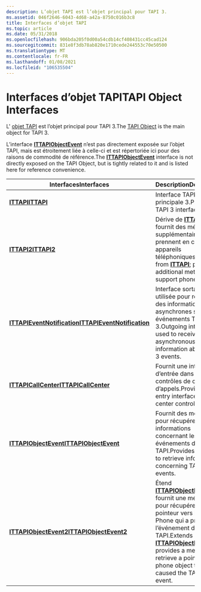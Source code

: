 ```yaml
---
description: L’objet TAPI est l’objet principal pour TAPI 3.
ms.assetid: 046f2646-6043-4d68-a42a-8750c016b3c8
title: Interfaces d’objet TAPI
ms.topic: article
ms.date: 05/31/2018
ms.openlocfilehash: 906bda205f0d00a54cdb14cf408431cc45cad124
ms.sourcegitcommit: 831e8f3db78ab820e1710cede244553c70e50500
ms.translationtype: MT
ms.contentlocale: fr-FR
ms.lasthandoff: 01/08/2021
ms.locfileid: "106535504"
---
```

# <a name="tapi-object-interfaces"></a><span data-ttu-id="9941d-103">Interfaces d’objet TAPI</span><span class="sxs-lookup"><span data-stu-id="9941d-103">TAPI Object Interfaces</span></span>

<span data-ttu-id="9941d-104">L' [objet TAPI](tapi-object.md) est l’objet principal pour TAPI 3.</span><span class="sxs-lookup"><span data-stu-id="9941d-104">The [TAPI Object](tapi-object.md) is the main object for TAPI 3.</span></span>

<span data-ttu-id="9941d-105">L’interface [**ITTAPIObjectEvent**](/windows/desktop/api/tapi3if/nn-tapi3if-ittapiobjectevent) n’est pas directement exposée sur l’objet TAPI, mais est étroitement liée à celle-ci et est répertoriée ici pour des raisons de commodité de référence.</span><span class="sxs-lookup"><span data-stu-id="9941d-105">The [**ITTAPIObjectEvent**](/windows/desktop/api/tapi3if/nn-tapi3if-ittapiobjectevent) interface is not directly exposed on the TAPI Object, but is tightly related to it and is listed here for reference convenience.</span></span>



| <span data-ttu-id="9941d-106">Interfaces</span><span class="sxs-lookup"><span data-stu-id="9941d-106">Interfaces</span></span>                                                 | <span data-ttu-id="9941d-107">Description</span><span class="sxs-lookup"><span data-stu-id="9941d-107">Description</span></span>                                                                                                                                            |
|------------------------------------------------------------|--------------------------------------------------------------------------------------------------------------------------------------------------------|
| [<span data-ttu-id="9941d-108">**ITTAPI**</span><span class="sxs-lookup"><span data-stu-id="9941d-108">**ITTAPI**</span></span>](/windows/desktop/api/tapi3if/nn-tapi3if-ittapi)                                   | <span data-ttu-id="9941d-109">Interface TAPI principale 3.</span><span class="sxs-lookup"><span data-stu-id="9941d-109">Primary TAPI 3 interface.</span></span>                                                                                                                              |
| [<span data-ttu-id="9941d-110">**ITTAPI2**</span><span class="sxs-lookup"><span data-stu-id="9941d-110">**ITTAPI2**</span></span>](/windows/desktop/api/tapi3if/nn-tapi3if-ittapi2)                                 | <span data-ttu-id="9941d-111">Dérive de [**ITTAPI**](/windows/desktop/api/tapi3if/nn-tapi3if-ittapi); fournit des méthodes supplémentaires qui prennent en charge les appareils téléphoniques.</span><span class="sxs-lookup"><span data-stu-id="9941d-111">Derives from [**ITTAPI**](/windows/desktop/api/tapi3if/nn-tapi3if-ittapi); provides additional methods that support phone devices.</span></span>                                                         |
| [<span data-ttu-id="9941d-112">**ITTAPIEventNotification**</span><span class="sxs-lookup"><span data-stu-id="9941d-112">**ITTAPIEventNotification**</span></span>](/windows/desktop/api/Tapi3if/nn-tapi3if-ittapieventnotification) | <span data-ttu-id="9941d-113">Interface sortante utilisée pour recevoir des informations asynchrones sur les événements TAPI 3.</span><span class="sxs-lookup"><span data-stu-id="9941d-113">Outgoing interface used to receive asynchronous information about TAPI 3 events.</span></span>                                                                       |
| [<span data-ttu-id="9941d-114">**ITTAPICallCenter**</span><span class="sxs-lookup"><span data-stu-id="9941d-114">**ITTAPICallCenter**</span></span>](/windows/win32/api/tapi3cc/nn-tapi3cc-ittapicallcenter)               | <span data-ttu-id="9941d-115">Fournit une interface d’entrée dans les contrôles de centre d’appels.</span><span class="sxs-lookup"><span data-stu-id="9941d-115">Provides an entry interface into call center controls.</span></span>                                                                                                 |
| [<span data-ttu-id="9941d-116">**ITTAPIObjectEvent**</span><span class="sxs-lookup"><span data-stu-id="9941d-116">**ITTAPIObjectEvent**</span></span>](/windows/desktop/api/tapi3if/nn-tapi3if-ittapiobjectevent)             | <span data-ttu-id="9941d-117">Fournit des méthodes pour récupérer des informations concernant les événements d’objet TAPI.</span><span class="sxs-lookup"><span data-stu-id="9941d-117">Provides methods to retrieve information concerning TAPI object events.</span></span>                                                                                |
| [<span data-ttu-id="9941d-118">**ITTAPIObjectEvent2**</span><span class="sxs-lookup"><span data-stu-id="9941d-118">**ITTAPIObjectEvent2**</span></span>](/windows/desktop/api/tapi3if/nn-tapi3if-ittapiobjectevent2)           | <span data-ttu-id="9941d-119">Étend [**ITTAPIObjectEvent**](/windows/desktop/api/tapi3if/nn-tapi3if-ittapiobjectevent); fournit une méthode pour récupérer un pointeur vers l’objet Phone qui a provoqué l’événement d’objet TAPI.</span><span class="sxs-lookup"><span data-stu-id="9941d-119">Extends [**ITTAPIObjectEvent**](/windows/desktop/api/tapi3if/nn-tapi3if-ittapiobjectevent); provides a method to retrieve a pointer to the phone object that caused the TAPI object event.</span></span> |



 

 

 
